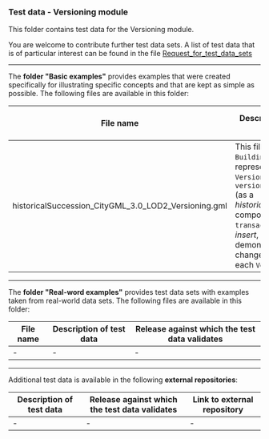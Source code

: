 ### Test data - Versioning module

This folder contains test data for the Versioning module.

You are welcome to contribute further test data sets. A list of test data that is of particular interest can be found in the file [Request_for_test_data_sets](../Transportation/Request_for_test_data_sets.md)

***

The **folder "Basic examples"** provides examples that were created specifically for illustrating specific concepts and that are kept as simple as possible. The following files are available in this folder:

File name | Description of test data | Release against which the test data validates
-------------------------|-----------------------------------------------|-------------------
historicalSuccession_CityGML_3.0_LOD2_Versioning.gml | This file contains 4 `Building` features represented across 2 `Versions`. A `versionTransition` (as a _historicalSuccession_) composed of 3 `transactions` (_delete_, _insert_, _replace_) demonstrates the changes between each `Version` | 3.0.0-draft.2020.09.17.1

***

The **folder "Real-word examples"** provides test data sets with examples taken from real-world data sets. The following files are available in this folder:

File name | Description of test data | Release against which the test data validates
-------------------------|-----------------------------------------------|-------------------
| - | - | -

***

Additional test data is available in the following **external repositories**:

Description of test data | Release against which the test data validates | Link to external repository
-------------------------|-----------------------------------------------|-------------------
| - | - | -